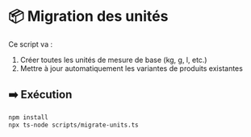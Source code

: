 # 📦 Migration des unités

Ce script va :
1. Créer toutes les unités de mesure de base (kg, g, l, etc.)
2. Mettre à jour automatiquement les variantes de produits existantes

## ➡️ Exécution

```bash
npm install
npx ts-node scripts/migrate-units.ts
